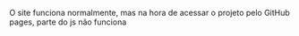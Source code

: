 O site funciona normalmente, mas na hora de acessar o projeto pelo GitHub pages, parte do js não funciona
